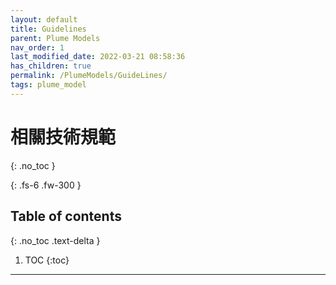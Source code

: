 ```yaml
---
layout: default
title: Guidelines
parent: Plume Models
nav_order: 1
last_modified_date: 2022-03-21 08:58:36
has_children: true
permalink: /PlumeModels/GuideLines/
tags: plume_model
---
```


# 相關技術規範
{: .no_toc }

{: .fs-6 .fw-300 }

## Table of contents
{: .no_toc .text-delta }

1. TOC
{:toc}

---